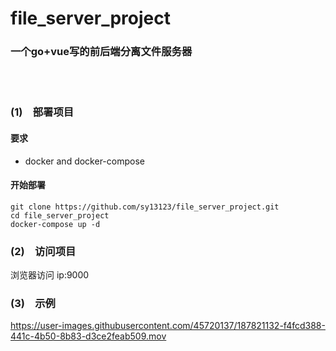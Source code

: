 # file_server_project
### 一个go+vue写的前后端分离文件服务器
 <br>
<br>


### (1)&emsp;部署项目
#### 要求
  - docker and docker-compose
#### 开始部署
```
git clone https://github.com/sy13123/file_server_project.git
cd file_server_project
docker-compose up -d
```
### (2)&emsp;访问项目
浏览器访问 ip:9000


### (3)&emsp;示例



https://user-images.githubusercontent.com/45720137/187821132-f4fcd388-441c-4b50-8b83-d3ce2feab509.mov

